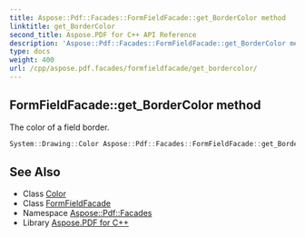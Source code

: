 ```yaml
---
title: Aspose::Pdf::Facades::FormFieldFacade::get_BorderColor method
linktitle: get_BorderColor
second_title: Aspose.PDF for C++ API Reference
description: 'Aspose::Pdf::Facades::FormFieldFacade::get_BorderColor method. The color of a field border in C++.'
type: docs
weight: 400
url: /cpp/aspose.pdf.facades/formfieldfacade/get_bordercolor/
---
```

## FormFieldFacade::get_BorderColor method


The color of a field border.

```cpp
System::Drawing::Color Aspose::Pdf::Facades::FormFieldFacade::get_BorderColor() const
```

## See Also

* Class [Color](../../../system.drawing/color/)
* Class [FormFieldFacade](../)
* Namespace [Aspose::Pdf::Facades](../../)
* Library [Aspose.PDF for C++](../../../)
